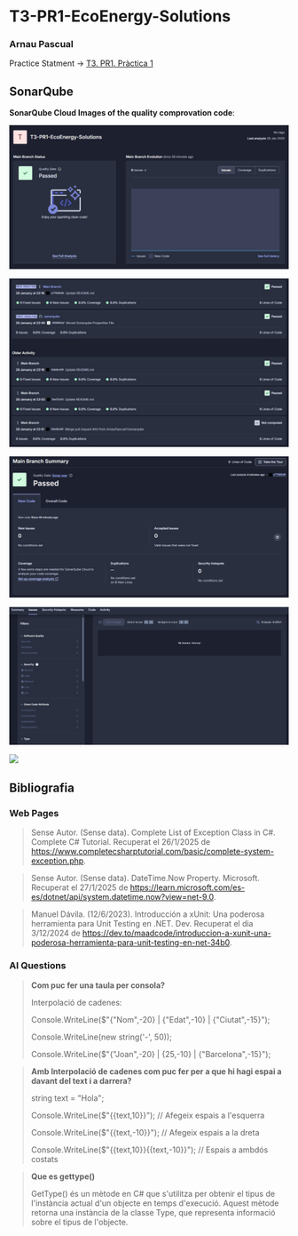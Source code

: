 # T3-PR1-EcoEnergy-Solutions

### Arnau Pascual

Practice Statment -> [T3. PR1. Pràctica 1](https://docs.google.com/document/d/1bN0BW-bYcF3e6OlEpskeBdttGlS6fIVUBbqIXBqyyhY/edit?usp=sharing)

## SonarQube

**SonarQube Cloud Images of the quality comprovation code**:

![](./SonarQubeImg/SonarQube1.jpg)

![](./SonarQubeImg/SonarQube2.jpg)

![](./SonarQubeImg/SonarQube3.jpg)

![](./SonarQubeImg/SonarQube4.jpg)

![](./SonarQubeImg/SonarQube5.jpg)

## Bibliografia

### Web Pages

> Sense Autor. (Sense data). Complete List of Exception Class in C#. Complete C# Tutorial. Recuperat el 26/1/2025 de https://www.completecsharptutorial.com/basic/complete-system-exception.php.

> Sense Autor. (Sense data). DateTime.Now Property. Microsoft. Recuperat el 27/1/2025 de https://learn.microsoft.com/es-es/dotnet/api/system.datetime.now?view=net-9.0.

> Manuel Dávila. (12/6/2023). Introducción a xUnit: Una poderosa herramienta para Unit Testing en .NET. Dev. Recuperat el dia 3/12/2024 de https://dev.to/maadcode/introduccion-a-xunit-una-poderosa-herramienta-para-unit-testing-en-net-34b0.

### AI Questions

> **Com puc fer una taula per consola?**
>
> Interpolació de cadenes:
>
> Console.WriteLine($"{"Nom",-20} | {"Edat",-10} | {"Ciutat",-15}");
>
> Console.WriteLine(new string('-', 50));
>
> Console.WriteLine($"{"Joan",-20} | {25,-10} | {"Barcelona",-15}");

> **Amb Interpolació de cadenes com puc fer per a que hi hagi espai a davant del text i a darrera?**
>
> string text = "Hola";
>
>  Console.WriteLine($"{{text,10}}"); // Afegeix espais a l'esquerra
>
> Console.WriteLine($"{{text,-10}}"); // Afegeix espais a la dreta
>
> Console.WriteLine($"{{text,10}}{{text,-10}}"); // Espais a ambdós costats

> **Que es gettype()**
>
> GetType() és un mètode en C# que s'utilitza per obtenir el tipus de l'instància actual d'un objecte en temps d'execució. Aquest mètode retorna una instància de la classe Type, que representa informació sobre el tipus de l'objecte.
